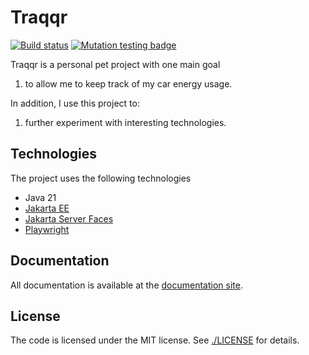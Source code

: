 # Traqqr

[![Build status](https://github.com/mthmulders/traqqr/actions/workflows/build.yml/badge.svg)](https://github.com/mthmulders/traqqr/actions/workflows/build.yml)
[![Mutation testing badge](https://img.shields.io/endpoint?style=flat&url=https%3A%2F%2Fbadge-api.stryker-mutator.io%2Fgithub.com%2Fmthmulders%2Ftraqqr%2Fmain)](https://dashboard.stryker-mutator.io/reports/github.com/mthmulders/traqqr/main)

Traqqr is a personal pet project with one main goal

1. to allow me to keep track of my car energy usage.

In addition, I use this project to:

1. further experiment with interesting technologies.

## Technologies

The project uses the following technologies
- Java 21
- [Jakarta EE](https://jakarta.ee/)
- [Jakarta Server Faces](https://jakarta.ee/specifications/mvc/)
- [Playwright](https://playwright.dev/java)

## Documentation

All documentation is available at the [documentation site](https://mthmulders.github.io/traqqr/).

## License

The code is licensed under the MIT license.
See [./LICENSE](LICENSE) for details.
